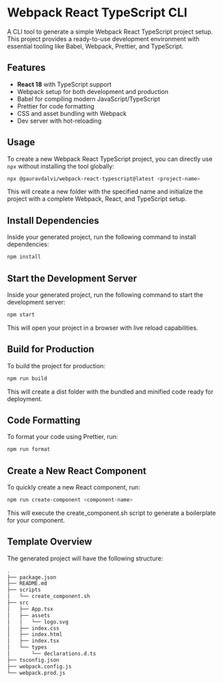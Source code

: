 # Webpack React TypeScript CLI

A CLI tool to generate a simple Webpack React TypeScript project setup. This project provides a ready-to-use development environment with essential tooling like Babel, Webpack, Prettier, and TypeScript.

## Features

- **React 18** with TypeScript support
- Webpack setup for both development and production
- Babel for compiling modern JavaScript/TypeScript
- Prettier for code formatting
- CSS and asset bundling with Webpack
- Dev server with hot-reloading

## Usage

To create a new Webpack React TypeScript project, you can directly use `npx` without installing the tool globally:

```bash
npx @gauravdalvi/webpack-react-typescript@latest <project-name>
```
This will create a new folder with the specified name and initialize the project with a complete Webpack, React, and TypeScript setup.

## Install Dependencies
Inside your generated project, run the following command to install dependencies:

```bash
npm install
```

## Start the Development Server
Inside your generated project, run the following command to start the development server:

```bash
npm start
```

This will open your project in a browser with live reload capabilities.

## Build for Production
To build the project for production:

```bash
npm run build
```
This will create a dist folder with the bundled and minified code ready for deployment.

## Code Formatting
To format your code using Prettier, run:

```bash
npm run format
```

## Create a New React Component
To quickly create a new React component, run:

```bash
npm run create-component <component-name>
```
This will execute the create_component.sh script to generate a boilerplate for your component.

## Template Overview
The generated project will have the following structure:

```bash
.
├── package.json
├── README.md
├── scripts
│   └── create_component.sh
├── src
│   ├── App.tsx
│   ├── assets
│   │   └── logo.svg
│   ├── index.css
│   ├── index.html
│   ├── index.tsx
│   └── types
│       └── declarations.d.ts
├── tsconfig.json
├── webpack.config.js
└── webpack.prod.js
```